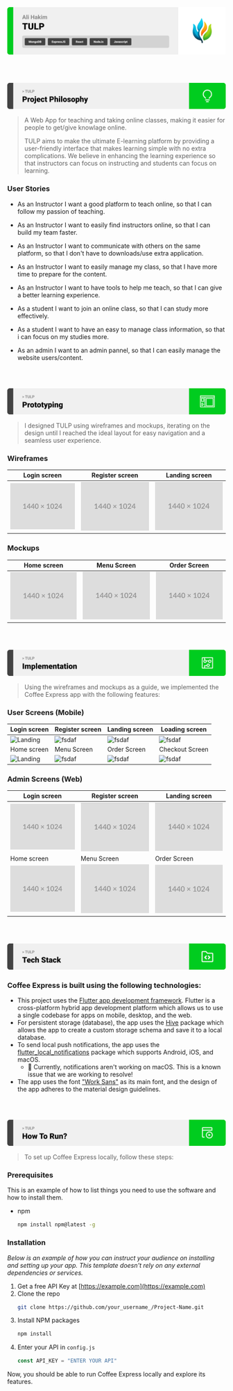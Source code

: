 <img src="./readme/title1.svg"/>

<br><br>

<!-- project philosophy -->
<img src="./readme/title2.svg"/>

> A Web App for teaching and taking online classes, making it easier for people to get/give knowlage online.
>
> TULP aims to make the ultimate E-learning platform by providing a user-friendly interface that makes learning simple with no extra complications. We believe in enhancing the learning experience so that instructors can focus on instructing and students can focus on learning.

### User Stories

-   As an Instructor I want a good platform to teach online, so that I can follow my passion of teaching.
-   As an Instructor I want to easily find instructors online, so that I can build my team faster.
-   As an Instructor I want to communicate with others on the same platform, so that I don't have to downloads/use extra application.
-   As an Instructor I want to easily manage my class, so that I have more time to prepare for the content.
-   As an Instructor I want to have tools to help me teach, so that I can give a better learning experience.
  
-   As a student I want to join an online class, so that I can study more effectively.
-   As a student I want to have an easy to manage class information, so that i can focus on my studies more.

-   As an admin I want to an admin pannel, so that I can easily manage the website users/content.


<br><br>

<!-- Prototyping -->
<img src="./readme/title3.svg"/>

> I designed TULP using wireframes and mockups, iterating on the design until I reached the ideal layout for easy navigation and a seamless user experience.

### Wireframes

| Login screen                            | Register screen                       | Landing screen                        |
| --------------------------------------- | ------------------------------------- | ------------------------------------- |
| ![Landing](./readme/demo/1440x1024.png) | ![fsdaf](./readme/demo/1440x1024.png) | ![fsdaf](./readme/demo/1440x1024.png) |

### Mockups

| Home screen                             | Menu Screen                           | Order Screen                          |
| --------------------------------------- | ------------------------------------- | ------------------------------------- |
| ![Landing](./readme/demo/1440x1024.png) | ![fsdaf](./readme/demo/1440x1024.png) | ![fsdaf](./readme/demo/1440x1024.png) |

<br><br>

<!-- Implementation -->
<img src="./readme/title4.svg"/>

> Using the wireframes and mockups as a guide, we implemented the Coffee Express app with the following features:

### User Screens (Mobile)

| Login screen                              | Register screen                         | Landing screen                          | Loading screen                          |
| ----------------------------------------- | --------------------------------------- | --------------------------------------- | --------------------------------------- |
| ![Landing](https://placehold.co/900x1600) | ![fsdaf](https://placehold.co/900x1600) | ![fsdaf](https://placehold.co/900x1600) | ![fsdaf](https://placehold.co/900x1600) |
| Home screen                               | Menu Screen                             | Order Screen                            | Checkout Screen                         |
| ![Landing](https://placehold.co/900x1600) | ![fsdaf](https://placehold.co/900x1600) | ![fsdaf](https://placehold.co/900x1600) | ![fsdaf](https://placehold.co/900x1600) |

### Admin Screens (Web)

| Login screen                            | Register screen                       | Landing screen                        |
| --------------------------------------- | ------------------------------------- | ------------------------------------- |
| ![Landing](./readme/demo/1440x1024.png) | ![fsdaf](./readme/demo/1440x1024.png) | ![fsdaf](./readme/demo/1440x1024.png) |
| Home screen                             | Menu Screen                           | Order Screen                          |
| ![Landing](./readme/demo/1440x1024.png) | ![fsdaf](./readme/demo/1440x1024.png) | ![fsdaf](./readme/demo/1440x1024.png) |

<br><br>

<!-- Tech stack -->
<img src="./readme/title5.svg"/>

### Coffee Express is built using the following technologies:

-   This project uses the [Flutter app development framework](https://flutter.dev/). Flutter is a cross-platform hybrid app development platform which allows us to use a single codebase for apps on mobile, desktop, and the web.
-   For persistent storage (database), the app uses the [Hive](https://hivedb.dev/) package which allows the app to create a custom storage schema and save it to a local database.
-   To send local push notifications, the app uses the [flutter_local_notifications](https://pub.dev/packages/flutter_local_notifications) package which supports Android, iOS, and macOS.
    -   🚨 Currently, notifications aren't working on macOS. This is a known issue that we are working to resolve!
-   The app uses the font ["Work Sans"](https://fonts.google.com/specimen/Work+Sans) as its main font, and the design of the app adheres to the material design guidelines.

<br><br>

<!-- How to run -->
<img src="./readme/title6.svg"/>

> To set up Coffee Express locally, follow these steps:

### Prerequisites

This is an example of how to list things you need to use the software and how to install them.

-   npm
    ```sh
    npm install npm@latest -g
    ```

### Installation

_Below is an example of how you can instruct your audience on installing and setting up your app. This template doesn't rely on any external dependencies or services._

1. Get a free API Key at [https://example.com](https://example.com)
2. Clone the repo
    ```sh
    git clone https://github.com/your_username_/Project-Name.git
    ```
3. Install NPM packages
    ```sh
    npm install
    ```
4. Enter your API in `config.js`
    ```js
    const API_KEY = "ENTER YOUR API"
    ```

Now, you should be able to run Coffee Express locally and explore its features.
